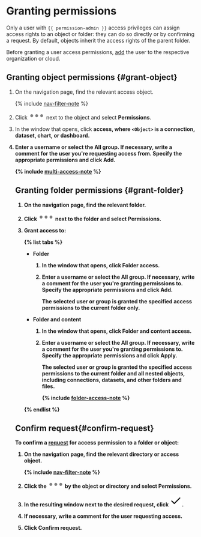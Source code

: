 # Granting permissions

Only a user with `{{ permission-admin }}` access privileges can assign access rights to an object or folder: they can do so directly or by confirming a request. By default, objects inherit the access rights of the parent folder.

Before granting a user access permissions, [add](../../security/index.md#add-new-user) the user to the respective organization or cloud.

## Granting object permissions {#grant-object}

1. On the navigation page, find the relevant access object.

   {% include [nav-filter-note](../../../_includes/datalens/datalens-nav-filter-note.md) %}

1. Click ![image](../../../_assets/datalens/horizontal-ellipsis.svg) next to the object and select **Permissions**.
1. In the window that opens, click **<Object> access**, where `<Object>` is a connection, dataset, chart, or dashboard.
1. Enter a username or select the **All** group. If necessary, write a comment for the user you're requesting access from. Specify the appropriate permissions and click **Add**.

   {% include [multi-access-note](../../../_includes/datalens/datalens-multi-access-note.md) %}

## Granting folder permissions {#grant-folder}

1. On the navigation page, find the relevant folder.
1. Click ![image](../../../_assets/datalens/horizontal-ellipsis.svg) next to the folder and select **Permissions**.
1. Grant access to:

   {% list tabs %}

   - Folder

     1. In the window that opens, click **Folder access**.
     1. Enter a username or select the **All** group. If necessary, write a comment for the user you're granting permissions to. Specify the appropriate permissions and click **Add**.

        The selected user or group is granted the specified access permissions to the current folder only.

   - Folder and content

     1. In the window that opens, click **Folder and content access**.
     1. Enter a username or select the **All** group. If necessary, write a comment for the user you're granting permissions to. Specify the appropriate permissions and click **Apply**.

        The selected user or group is granted the specified access permissions to the current folder and all nested objects, including connections, datasets, and other folders and files.

        {% include [folder-access-note](../../../_includes/datalens/datalens-folder-access-note.md) %}

   {% endlist %}

## Confirm request{#confirm-request}

To confirm a [request](request.md) for access permission to a folder or object:

1. On the navigation page, find the relevant directory or access object.

   {% include [nav-filter-note](../../../_includes/datalens/datalens-nav-filter-note.md) %}

1. Click the ![image](../../../_assets/datalens/horizontal-ellipsis.svg) by the object or directory and select **Permissions**.
1. In the resulting window next to the desired request, click **![image](../../../_assets/datalens/check.svg)**.
1. If necessary, write a comment for the user requesting access.
1. Click **Confirm request**.
